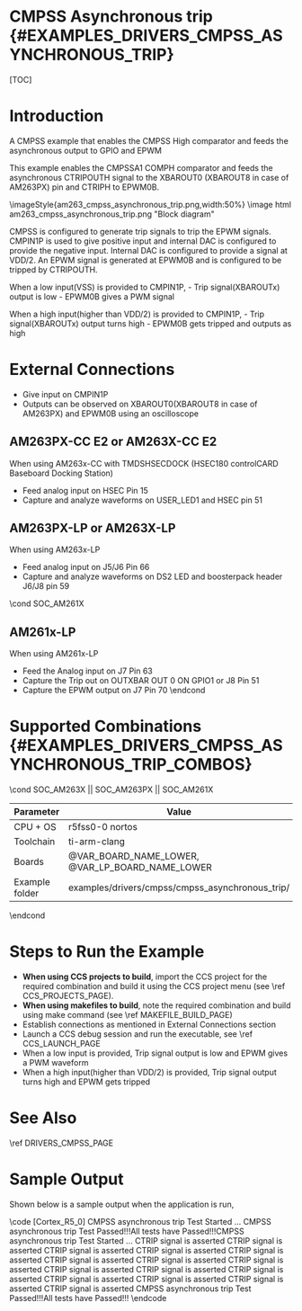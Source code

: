 # CMPSS Asynchronous trip {#EXAMPLES_DRIVERS_CMPSS_ASYNCHRONOUS_TRIP}

[TOC]

# Introduction


A CMPSS example that enables the CMPSS High comparator and feeds the
asynchronous output to GPIO and EPWM

This example enables the CMPSSA1 COMPH comparator and feeds the asynchronous
CTRIPOUTH signal to the XBAROUT0 (XBAROUT8 in case of AM263PX) pin and CTRIPH to EPWM0B.

\imageStyle{am263_cmpss_asynchronous_trip.png,width:50%}
\image html am263_cmpss_asynchronous_trip.png "Block diagram"

CMPSS is configured to generate trip signals to trip the EPWM signals.
CMPIN1P is used to give positive input and internal DAC is configured
to provide the negative input. Internal DAC is configured to provide a
signal at VDD/2. An EPWM signal is generated at EPWM0B and is configured
to be tripped by CTRIPOUTH.

When a low input(VSS) is provided to CMPIN1P,
    - Trip signal(XBAROUTx) output is low
    - EPWM0B gives a PWM signal

When a high input(higher than VDD/2) is provided to CMPIN1P,
    - Trip signal(XBAROUTx) output turns high
    - EPWM0B gets tripped and outputs as high

# External Connections
 - Give input on CMPIN1P
 - Outputs can be observed on XBAROUT0(XBAROUT8 in case of AM263PX) and EPWM0B using an oscilloscope

## AM263PX-CC E2 or AM263X-CC E2
When using AM263x-CC with TMDSHSECDOCK (HSEC180 controlCARD Baseboard Docking Station)
- Feed analog input on HSEC Pin 15
- Capture and analyze waveforms on USER_LED1 and HSEC pin 51

## AM263PX-LP or AM263X-LP
When using AM263x-LP
- Feed analog input on J5/J6 Pin 66
- Capture and analyze waveforms on DS2 LED and boosterpack header J6/J8 pin 59

\cond SOC_AM261X
## AM261x-LP
When using AM261x-LP 
- Feed the Analog input on J7 Pin 63
- Capture the Trip out on OUTXBAR OUT 0 ON GPIO1 or J8 Pin 51
- Capture the EPWM output on J7 Pin 70
\endcond 

# Supported Combinations {#EXAMPLES_DRIVERS_CMPSS_ASYNCHRONOUS_TRIP_COMBOS}

\cond SOC_AM263X || SOC_AM263PX || SOC_AM261X

 Parameter      | Value
 ---------------|-----------
 CPU + OS       | r5fss0-0 nortos
 Toolchain      | ti-arm-clang
 Boards         | @VAR_BOARD_NAME_LOWER, @VAR_LP_BOARD_NAME_LOWER
 Example folder | examples/drivers/cmpss/cmpss_asynchronous_trip/

\endcond

# Steps to Run the Example

- **When using CCS projects to build**, import the CCS project for the required combination
  and build it using the CCS project menu (see \ref CCS_PROJECTS_PAGE).
- **When using makefiles to build**, note the required combination and build using
  make command (see \ref MAKEFILE_BUILD_PAGE)
- Establish connections as mentioned in External Connections section
- Launch a CCS debug session and run the executable, see \ref CCS_LAUNCH_PAGE
- When a low input is provided, Trip signal output is low and EPWM gives a PWM waveform
- When a high input(higher than VDD/2) is provided, Trip signal output turns high and EPWM gets tripped

# See Also

\ref DRIVERS_CMPSS_PAGE

# Sample Output

Shown below is a sample output when the application is run,

\code
[Cortex_R5_0] CMPSS asynchronous trip Test Started ...
CMPSS asynchronous trip Test Passed!!!All tests have Passed!!!CMPSS asynchronous trip Test Started ...
CTRIP signal is asserted
CTRIP signal is asserted
CTRIP signal is asserted
CTRIP signal is asserted
CTRIP signal is asserted
CTRIP signal is asserted
CTRIP signal is asserted
CTRIP signal is asserted
CTRIP signal is asserted
CTRIP signal is asserted
CTRIP signal is asserted
CTRIP signal is asserted
CTRIP signal is asserted
CTRIP signal is asserted
CTRIP signal is asserted
CMPSS asynchronous trip Test Passed!!!All tests have Passed!!!
\endcode

